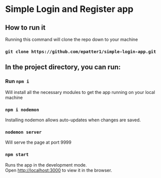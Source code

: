 # Simple Login and Register app

## How to run it

Running this command will clone the repo down to your machine
### `git clone https://github.com/epatter1/simple-login-app.git`

## In the project directory, you can run:

### Run `npm i` 
Will install all the necessary modules to get the app running on your local machine

### `npm i nodemon`
Installing nodemon allows auto-updates when changes are saved.

### `nodemon server`
Will serve the page at port 9999

### `npm start`

Runs the app in the development mode.\
Open [http://localhost:3000](http://localhost:3000) to view it in the browser.
